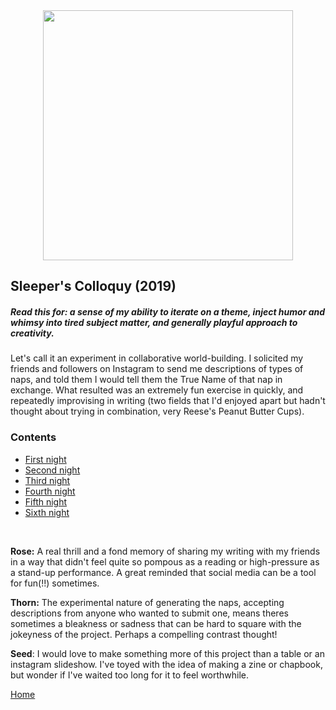 <img src="https://trvscnnn.github.io/portfolio/assets/sleeper.png" width="400" height="400" style="display: block; margin: 0 auto" />

## Sleeper's Colloquy (2019)
##### Read this for: a sense of my ability to iterate on a theme, inject humor and whimsy into *tired* subject matter, and generally playful approach to creativity.

Let's call it an experiment in collaborative world-building. I solicited my friends and followers on Instagram to send me descriptions of types of naps, and told them I would tell them the True Name of that nap in exchange. What resulted was an extremely fun exercise in quickly, and repeatedly improvising in writing (two fields that I'd enjoyed apart but hadn't thought about trying in combination, very Reese's Peanut Butter Cups).

### Contents
- [First night](../Naps1.md)
- [Second night](../Naps2.md)
- [Third night](./Naps/Naps3.md)
- [Fourth night](./Naps/Naps4.md)
- [Fifth night](/Naps/Naps5.md)
- [Sixth night](/Naps/Naps6.md)

<br>

**Rose:** A real thrill and a fond memory of sharing my writing with my friends in a way that didn't feel quite so pompous as a reading or high-pressure as a stand-up performance. A great reminded that social media can be a tool for fun(!!) sometimes.
<br>

**Thorn:** The experimental nature of generating the naps, accepting descriptions from anyone who wanted to submit one, means theres sometimes a bleakness or sadness that can be hard to square with the jokeyness of the project. Perhaps a compelling contrast thought! 
<br>

**Seed**: I would love to make something more of this project than a table or an instagram slideshow. I've toyed with the idea of making a zine or chapbook, but wonder if I've waited too long for it to feel worthwhile.
<br>

[Home](../index.md)